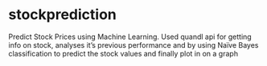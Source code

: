 # stockprediction
Predict Stock Prices using Machine Learning.
Used quandl api for getting info on stock,
analyses it’s previous performance and by using Naïve Bayes classification to predict the stock values
and finally plot in on a graph
